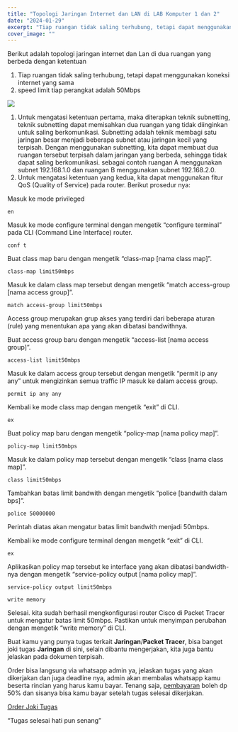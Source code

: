 ```yaml
---
title: "Topologi Jaringan Internet dan LAN di LAB Komputer 1 dan 2"
date: "2024-01-29"
excerpt: "Tiap ruangan tidak saling terhubung, tetapi dapat menggunakan koneksi internet yang sama"
cover_image: ""
---
```


Berikut adalah topologi jaringan internet dan Lan di dua ruangan yang berbeda dengan ketentuan

1.  Tiap ruangan tidak saling terhubung, tetapi dapat menggunakan koneksi internet yang sama
2.  speed limit tiap perangkat adalah 50Mbps

![](https://lh3.googleusercontent.com/i6X-boO3Fl3P7YxN1uNq-P3yLhOzzzADLyspRg2b-nr1bxnPkwd83QIAgZsaVyGJeTuVKt446KVEBOaPAGJgetYz9khm04YIIMprSWcDzYmtMXfKQJ5V3p6PZDFTqaOqb2J_Fl0ShLQXAk9z1dlVqL7K_LD4I4XPyax8XG9zmGMrCpT949_9nKOW70j4iw)

1.  Untuk mengatasi ketentuan pertama, maka diterapkan teknik subnetting, teknik subnetting dapat memisahkan dua ruangan yang tidak diinginkan untuk saling berkomunikasi. Subnetting adalah teknik membagi satu jaringan besar menjadi beberapa subnet atau jaringan kecil yang terpisah. Dengan menggunakan subnetting, kita dapat membuat dua ruangan tersebut terpisah dalam jaringan yang berbeda, sehingga tidak dapat saling berkomunikasi. sebagai contoh ruangan A menggunakan subnet 192.168.1.0 dan ruangan B menggunakan subnet 192.168.2.0.
2.  Untuk mengatasi ketentuan yang kedua, kita dapat menggunakan fitur QoS (Quality of Service) pada router. Berikut prosedur nya:

Masuk ke mode privileged

```
en
```

Masuk ke mode configure terminal dengan mengetik “configure terminal” pada CLI (Command Line Interface) router.

```
conf t
```

Buat class map baru dengan mengetik “class-map [nama class map]”.

```
class-map limit50mbps
```

Masuk ke dalam class map tersebut dengan mengetik “match access-group [nama access group]”.

```
match access-group limit50mbps
```

Access group merupakan grup akses yang terdiri dari beberapa aturan (rule) yang menentukan apa yang akan dibatasi bandwithnya.

Buat access group baru dengan mengetik “access-list [nama access group]”.

```
access-list limit50mbps
```

Masuk ke dalam access group tersebut dengan mengetik “permit ip any any” untuk mengizinkan semua traffic IP masuk ke dalam access group.

```
permit ip any any
```

Kembali ke mode class map dengan mengetik “exit” di CLI.

```
ex
```

Buat policy map baru dengan mengetik “policy-map [nama policy map]”.

```
policy-map limit50mbps
```

Masuk ke dalam policy map tersebut dengan mengetik “class [nama class map]”.

```
class limit50mbps
```

Tambahkan batas limit bandwith dengan mengetik “police [bandwith dalam bps]”.

```
police 50000000
```

Perintah diatas akan mengatur batas limit bandwith menjadi 50mbps.

Kembali ke mode configure terminal dengan mengetik “exit” di CLI.

```
ex
```

Aplikasikan policy map tersebut ke interface yang akan dibatasi bandwidth-nya dengan mengetik “service-policy output [nama policy map]”.

```
service-policy output limit50mbps
```

```
write memory
```

Selesai. kita sudah berhasil mengkonfigurasi router Cisco di Packet Tracer untuk mengatur batas limit 50mbps. Pastikan untuk menyimpan perubahan dengan mengetik “write memory” di CLI.

Buat kamu yang punya tugas terkait **Jaringan**/**Packet Tracer**, bisa banget joki tugas **Jaringan** di sini, selain dibantu mengerjakan, kita juga bantu jelaskan pada dokumen terpisah.

Order bisa langsung via whatsapp admin ya, jelaskan tugas yang akan dikerjakan dan juga deadline nya, admin akan membalas whatsapp kamu beserta rincian yang harus kamu bayar. Tenang saja, [pembayaran](https://stacktugas.id/pembayaran/) boleh dp 50% dan sisanya bisa kamu bayar setelah tugas selesai dikerjakan.

[Order Joki Tugas](https://stacktugas.id/)

“Tugas selesai hati pun senang”
